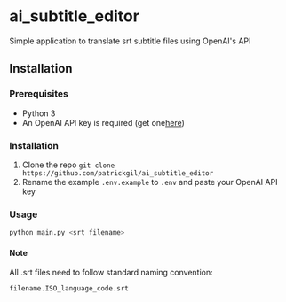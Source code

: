# ai_subtitle_editor

Simple application to translate srt subtitle files using OpenAI's API

## Installation

### Prerequisites

- Python 3
- An OpenAI API key is required (get one[here](https://platform.openai.com/account/api-keys))

### Installation

1. Clone the repo `git clone https://github.com/patrickgil/ai_subtitle_editor`
2. Rename the example `.env.example` to `.env` and paste your OpenAI API key

### Usage

```bash
python main.py <srt filename>
```

#### Note

All .srt files need to follow standard naming convention:

```bash
filename.ISO_language_code.srt
```